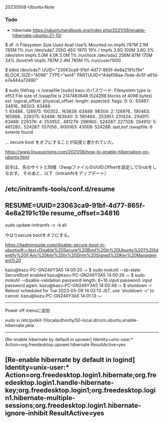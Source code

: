 20230508-Ubuntu-Note

### Todo

* hibernate
    https://ubuntuhandbook.org/index.php/2021/08/enable-hibernate-ubuntu-21-10/

$ df -h
Filesystem      Size  Used Avail Use% Mounted on
tmpfs           787M  2.1M  785M   1% /run
/dev/sda7       255G   45G  197G  19% /
tmpfs           3.9G  100M  3.8G   3% /dev/shm
tmpfs           5.0M  4.0K  5.0M   1% /run/lock
/dev/sda2       256M   87M  170M  34% /boot/efi
tmpfs           787M  2.4M  785M   1% /run/user/1000

$ blkid
/dev/sda7: UUID="23063ca9-91bf-4d77-865f-4e8a2191c19e" BLOCK_SIZE="4096" TYPE="ext4" PARTUUID="44ef08aa-7eda-4c5f-a61d-e7e444a72890"

$ sudo filefrag -v /swapfile
[sudo] kazu のパスワード: 
Filesystem type is: ef53
File size of /swapfile is 2147483648 (524288 blocks of 4096 bytes)
 ext:     logical_offset:        physical_offset: length:   expected: flags:
   0:        0..   63487:      34816..     98303:  63488:            
   1:    63488..  126975:     100352..    163839:  63488:      98304:
   2:   126976..  190463:     165888..    229375:  63488:     163840:
   3:   190464..  253951:     231424..    294911:  63488:     229376:
   4:   253952..  481279:     296960..    524287: 227328:     294912:
   5:   481280..  524287:     557056..    600063:  43008:     524288: last,eof
/swapfile: 6 extents found

... secure boot をオフにすることが前提と書かれていた。

https://www.linuxuprising.com/2021/08/how-to-enable-hibernation-on-ubuntu.html

前半は、先のサイトと同様（SwapファイルのUUID,Offsetを設定してGrubをしなおす。
そのあと、以下（initramfsをアップデート）

/etc/initramfs-tools/conf.d/resume
-----
RESUME=UUID=23063ca9-91bf-4d77-865f-4e8a2191c19e resume_offset=34816
-----


sudo update-initramfs -c -k all

やはりsecure bootをオフにする。

https://itadminguide.com/disable-secure-boot-in-ubuntu/#:~:text=Disable%20Secure%20Boot%20in%20Ubuntu%201%20Identify%20if,Any%20key%20in%20Shim%20Signed%20Key%20Management%20

kazu@kazu-PC-GN246Y3A5 14:00:20 :~
$ sudo mokutil --sb-state
SecureBoot enabled
kazu@kazu-PC-GN246Y3A5 14:00:26 :~
$ sudo mokutil --disable-validation 
password length: 8~16
input password: 
input password again: 
kazu@kazu-PC-GN246Y3A5 14:00:48 :~
$ shutdown -r
Reboot scheduled for Tue 2023-05-09 14:02:13 JST, use 'shutdown -c' to cancel.
kazu@kazu-PC-GN246Y3A5 14:01:13 :~


-----------

Power off menuに追加

sudo vi /etc/polkit-1/localauthority/50-local.d/com.ubuntu.enable-hibernate.pkla

---
[Re-enable hibernate by default in upower]
Identity=unix-user:*
Action=org.freedesktop.upower.hibernate
ResultActive=yes

[Re-enable hibernate by default in logind]
Identity=unix-user:*
Action=org.freedesktop.login1.hibernate;org.freedesktop.login1.handle-hibernate-key;org.freedesktop.login1;org.freedesktop.login1.hibernate-multiple-sessions;org.freedesktop.login1.hibernate-ignore-inhibit
ResultActive=yes
---